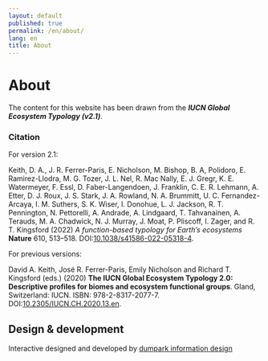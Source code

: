 ```yaml
---
layout: default
published: true
permalink: /en/about/
lang: en
title: About
---
```



# About

The content for this website has been drawn from the ***IUCN Global Ecosystem Typology (v2.1)***.

### Citation

For version 2.1:

Keith, D. A., J. R. Ferrer-Paris, E. Nicholson, M. Bishop, B. A, Polidoro, E. Ramirez-Llodra, M. G. Tozer, J. L. Nel, R. Mac Nally, E. J. Gregr, K. E. Watermeyer, F. Essl, D. Faber-Langendoen, J. Franklin, C. E. R. Lehmann, A. Etter, D. J. Roux, J. S. Stark, J. A. Rowland, N. A. Brummitt, U. C. Fernandez-Arcaya, I. M. Suthers, S. K. Wiser, I. Donohue, L. J. Jackson, R. T. Pennington, N. Pettorelli, A. Andrade, A. Lindgaard, T. Tahvanainen, A. Terauds, M. A. Chadwick, N. J. Murray, J. Moat, P. Pliscoff, I. Zager, and R. T. Kingsford (2022) *A function-based typology for Earth’s ecosystems* **Nature**  610, 513–518. DOI:[10.1038/s41586-022-05318-4](https://doi.org/10.1038/s41586-022-05318-4). 

For previous versions:

David A. Keith, José R. Ferrer-Paris, Emily Nicholson and Richard T. Kingsford (eds.) (2020) **The IUCN Global Ecosystem Typology 2.0: Descriptive profiles for biomes and ecosystem functional groups**.  Gland, Switzerland: IUCN. ISBN: 978-2-8317-2077-7. DOI:[10.2305/IUCN.CH.2020.13.en](https://doi.org/10.2305/IUCN.CH.2020.13.en).



## Design & development

Interactive designed and developed by [dumpark information design](//dumpark.com)
